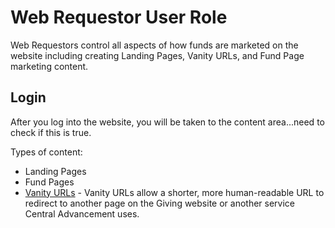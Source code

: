 # Web Requestor User Role

Web Requestors control all aspects of how funds are marketed on the website including creating Landing Pages,
Vanity URLs, and Fund Page marketing content. 

## Login

After you log into the website, you will be taken to the content area...need to check if this is true.

Types of content:
- Landing Pages
- Fund Pages
- [Vanity URLs](vanity-urls.md) - Vanity URLs allow a shorter, more human-readable URL to redirect to another page 
  on the Giving website or another service Central Advancement uses. 

